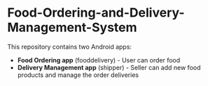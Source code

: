 # Food-Ordering-and-Delivery-Management-System

This repository contains two Android apps:
- **Food Ordering app** (fooddelivery) - User can order food
- **Delivery Management app** (shipper) - Seller can add new food products and manage the order deliveries
